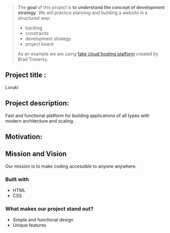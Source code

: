 > The **goal** of this project is **to understand the concept of development strategy**. We will practice planning and building a website in a structured way:
>
> - backlog
> - constraints
> - development strategy
> - project board
>
> As an example we are using [fake cloud hosting platform](https://github.com/bradtraversy/loruki-website) created by Brad Traversy.

## Project title :

Loruki

## Project description:

Fast and functional platform for building applications of all types with modern architecture and scaling.

## Motivation:

## Mission and Vision

Our mission is to make coding accessible to anyone anywhere.

### Built with

- HTML
- CSS

### What makes our project stand out?

- Simple and functional design
- Unique features
